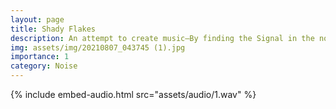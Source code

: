 ```yaml
---
layout: page
title: Shady Flakes
description: An attempt to create music—By finding the Signal in the noise or by creating a signal from noise.
img: assets/img/20210807_043745 (1).jpg
importance: 1
category: Noise
---
```



{% include embed-audio.html src="assets/audio/1.wav" %}







